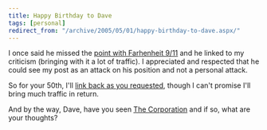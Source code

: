 ```yaml
---
title: Happy Birthday to Dave
tags: [personal]
redirect_from: "/archive/2005/05/01/happy-birthday-to-dave.aspx/"
---
```


I once said he missed the [point with Farhenheit
9/11](https://haacked.com/archive/2004/06/30/711.aspx) and he linked to
my criticism (bringing with it a lot of traffic). I appreciated and
respected that he could see my post as an attack on his position and not
a personal attack.

So for your 50th, I'll [link back as you
requested](http://archive.scripting.com/2005/05/01#aBirthdayRequest),
though I can't promise I'll bring much traffic in return.

And by the way, Dave, have you seen [The
Corporation](https://haacked.com/archive/2005/04/29/2888.aspx) and if so,
what are your thoughts?

